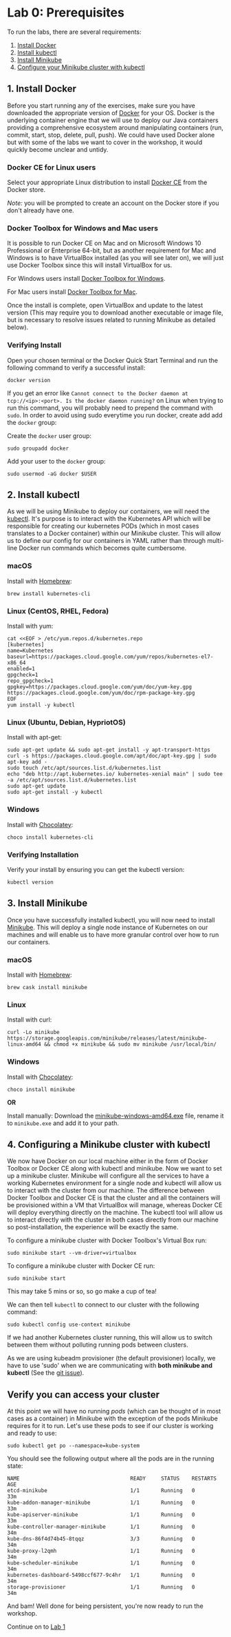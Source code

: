 # Lab 0: Prerequisites

To run the labs, there are several requirements:
1. [Install Docker](#1-install-docker)
2. [Install kubectl](#2-install-kubectl)
3. [Install Minikube](#3-install-minikube)
4. [Configure your Minikube cluster with kubectl](#4-configuring-a-minikube-cluster-with-kubectl)

## 1. Install Docker

Before you start running any of the exercises, make sure you have downloaded the appropriate version of [Docker](https://docs.docker.com/get-started/) for your OS. Docker is the underlying container engine that we will use to deploy our Java containers providing a comprehensive ecosystem around manipulating containers (run, commit, start, stop, delete, pull, push). We could have used Docker alone but with some of the labs we want to cover in the workshop, it would quickly become unclear and untidy.  

### Docker CE for Linux users

Select your appropriate Linux distribution to install [Docker CE](https://docs.docker.com/install/#server) from the Docker store. 

*Note:* you will be prompted to create an account on the Docker store if you don't already have one.

### Docker Toolbox for Windows and Mac users

It is possible to run Docker CE on Mac and on Microsoft Windows 10 Professional or Enterprise 64-bit, but as another requirement for Mac and Windows is to have VirtualBox installed (as you will see later on), we will just use Docker Toolbox since this will install VirtualBox for us. 

For Windows users install [Docker Toolbox for Windows](https://docs.docker.com/toolbox/toolbox_install_windows/).

For Mac users install [Docker Toolbox for Mac](https://docs.docker.com/toolbox/toolbox_install_mac/).

Once the install is complete, open VirtualBox and update to the latest version (This may require you to download another executable or image file, but is necessary to resolve issues related to running Minikube as detailed below).

### Verifying Install

Open your chosen terminal or the Docker Quick Start Terminal and run the following command to verify a successful install:

```shell
docker version
```

If you get an error like `Cannot connect to the Docker daemon at tcp://<ip>:<port>. Is the docker daemon running?` on Linux when trying to run this command, you will probably need to prepend the command with `sudo`. In order to avoid using sudo everytime you run docker, create add add the `docker` group:

Create the `docker` user group:

```shell
sudo groupadd docker
```

Add your user to the `docker` group:

```shell
sudo usermod -aG docker $USER
```

## 2. Install kubectl

As we will be using Minikube to deploy our containers, we will need the [kubectl](https://kubernetes.io/docs/tasks/tools/install-kubectl/#install-kubectl). It's purpose is to interact with the Kubernetes API which will be responsible for creating our kubernetes PODs (which in most cases translates to a Docker container) within our Minikube cluster. This will allow us to define our config for our containers in YAML rather than through multi-line Docker run commands which becomes quite cumbersome.

### macOS

Install with [Homebrew](https://brew.sh/):
```shell
brew install kubernetes-cli
```

### Linux (CentOS, RHEL, Fedora)

Install with yum:
```shell
cat <<EOF > /etc/yum.repos.d/kubernetes.repo
[kubernetes]
name=Kubernetes
baseurl=https://packages.cloud.google.com/yum/repos/kubernetes-el7-x86_64
enabled=1
gpgcheck=1
repo_gpgcheck=1
gpgkey=https://packages.cloud.google.com/yum/doc/yum-key.gpg https://packages.cloud.google.com/yum/doc/rpm-package-key.gpg
EOF
yum install -y kubectl
```

### Linux (Ubuntu, Debian, HypriotOS)

Install with apt-get:
```shell
sudo apt-get update && sudo apt-get install -y apt-transport-https
curl -s https://packages.cloud.google.com/apt/doc/apt-key.gpg | sudo apt-key add -
sudo touch /etc/apt/sources.list.d/kubernetes.list 
echo "deb http://apt.kubernetes.io/ kubernetes-xenial main" | sudo tee -a /etc/apt/sources.list.d/kubernetes.list
sudo apt-get update
sudo apt-get install -y kubectl
```

### Windows

Install with [Chocolatey](https://chocolatey.org/):
```shell
choco install kubernetes-cli
```

### Verifying Installation 
Verify your install by ensuring you can get the kubectl version:

```shell
kubectl version
``` 

## 3. Install Minikube

Once you have successfully installed kubectl, you will now need to install [Minikube](https://github.com/kubernetes/minikube). This will deploy a single node instance of Kubernetes on our machines and will enable us to have more granular control over how to run our containers. 

### macOS

Install with [Homebrew](https://brew.sh/):
```shell
brew cask install minikube
```

### Linux

Install with curl:
```shell
curl -Lo minikube https://storage.googleapis.com/minikube/releases/latest/minikube-linux-amd64 && chmod +x minikube && sudo mv minikube /usr/local/bin/
```

### Windows

Install with [Chocolatey](https://chocolatey.org/):
```shell
choco install minikube
```
**OR**

Install manually: Download the [minikube-windows-amd64.exe](https://storage.googleapis.com/minikube/releases/latest/minikube-windows-amd64.exe) file, rename it to `minikube.exe` and add it to your path.

## 4. Configuring a Minikube cluster with kubectl

We now have Docker on our local machine either in the form of Docker Toolbox or Docker CE along with kubectl and minikube. Now we want to set up a minikube cluster. Minikube will configure all the services to have a working Kubernetes environment for a single node and kubectl will allow us to interact with the cluster from our machine. The difference between Docker Toolbox and Docker CE is that the cluster and all the containers will be provisioned within a VM that VirtualBox will manage, whereas Docker CE will deploy everything directly on the machine. The kubectl tool will allow us to interact directly with the cluster in both cases directly from our machine so post-installation, the experience will be exactly the same.

To configure a minikube cluster with Docker Toolbox's Virtual Box run:

```shell
sudo minikube start --vm-driver=virtualbox
```

To configure a minikube cluster with Docker CE run:

```shell
sudo minikube start
```

This may take 5 mins or so, so go make a cup of tea!

We can then tell `kubectl` to connect to our cluster with the following command:

```shell
sudo kubectl config use-context minikube
```

If we had another Kubernetes cluster running, this will allow us to switch between them without polluting running pods between clusters.  

As we are using kubeadm provisioner (the default provisioner) locally, we have to use 'sudo' when we are communicating with **both minikube and kubectl** (See the [git issue](https://github.com/kubernetes/kubeadm/issues/57)).

## Verify you can access your cluster

At this point we will have no running *pods* (which can be thought of in most cases as a container) in Minikube with the exception of the pods Minikube requires for it to run. Let's use these pods to see if our cluster is working and ready to use:

```shell
sudo kubectl get po --namespace=kube-system
```

You should see the following output where all the pods are in the running state:

```shell
NAME                                    READY     STATUS    RESTARTS   AGE
etcd-minikube                           1/1       Running   0          33m
kube-addon-manager-minikube             1/1       Running   0          33m
kube-apiserver-minikube                 1/1       Running   0          33m
kube-controller-manager-minikube        1/1       Running   0          34m
kube-dns-86f4d74b45-8tqqz               3/3       Running   0          34m
kube-proxy-l2qmh                        1/1       Running   0          34m
kube-scheduler-minikube                 1/1       Running   0          34m
kubernetes-dashboard-5498ccf677-9c4hr   1/1       Running   0          34m
storage-provisioner                     1/1       Running   0          34m
```

And bam! Well done for being persistent, you're now ready to run the workshop.

Continue on to [Lab 1](../Lab_1.md)
